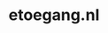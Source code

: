---
layout: post
title:  "etoegang.nl"
internal_url:  "/dutchgov/etoegang.nl.html"
categories: dutchgov
---